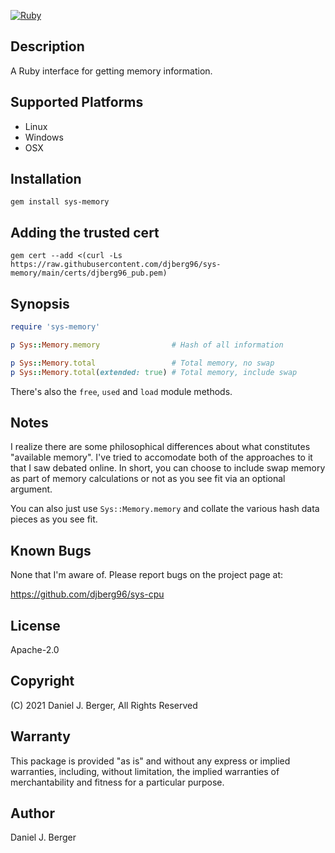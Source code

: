 [![Ruby](https://github.com/djberg96/sys-memory/actions/workflows/ruby.yml/badge.svg)](https://github.com/djberg96/sys-memory/actions/workflows/ruby.yml)

## Description
A Ruby interface for getting memory information.

## Supported Platforms
* Linux
* Windows
* OSX

## Installation
`gem install sys-memory`

## Adding the trusted cert
`gem cert --add <(curl -Ls https://raw.githubusercontent.com/djberg96/sys-memory/main/certs/djberg96_pub.pem)`

## Synopsis
```ruby
require 'sys-memory'

p Sys::Memory.memory                # Hash of all information

p Sys::Memory.total                 # Total memory, no swap
p Sys::Memory.total(extended: true) # Total memory, include swap
```

There's also the `free`, `used` and `load` module methods.

## Notes
I realize there are some philosophical differences about what constitutes
"available memory". I've tried to accomodate both of the approaches to it
that I saw debated online. In short, you can choose to include swap memory
as part of memory calculations or not as you see fit via an optional argument.

You can also just use `Sys::Memory.memory` and collate the various hash data
pieces as you see fit.

## Known Bugs
None that I'm aware of. Please report bugs on the project page at:

https://github.com/djberg96/sys-cpu

## License
Apache-2.0

## Copyright
(C) 2021 Daniel J. Berger, All Rights Reserved

## Warranty
This package is provided "as is" and without any express or
implied warranties, including, without limitation, the implied
warranties of merchantability and fitness for a particular purpose.

## Author
Daniel J. Berger

